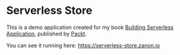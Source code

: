 # Serverless Store

This is a demo application created for my book [Building Serverless Application](https://www.packtpub.com/application-development/building-serverless-web-applications), published by [Packt](https://www.packtpub.com).

You can see it running here: https://serverless-store.zanon.io
